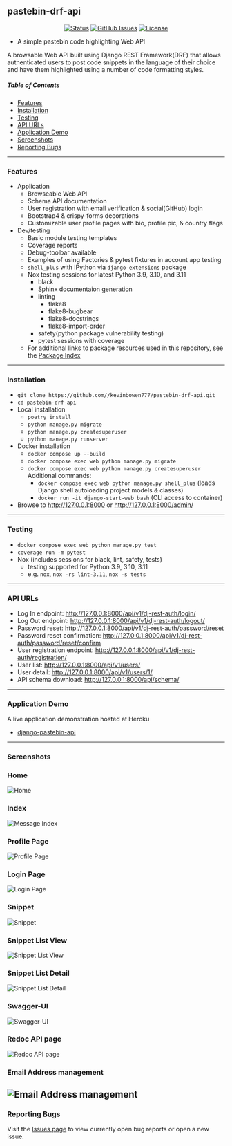 ## pastebin-drf-api

<div align="center">

  [![Status](https://img.shields.io/badge/status-active-success.svg)]()
  [![GitHub Issues](https://img.shields.io/github/issues/kevinbowen777/pastebin-drf-api.svg)](https://github.com/kevinbowen777/pastebin-drf-api/issues)
  [![License](https://img.shields.io/badge/license-MIT-blue.svg)](/LICENSE)

</div>

- A simple pastebin code highlighting Web API

A browsable Web API built using Django REST Framework(DRF) that allows
authenticated users to post code snippets in the language of their choice
and have them highlighted using a number of code formatting styles.

##### Table of Contents
 - [Features](#features)
 - [Installation](#installation)
 - [Testing](#testing)
 - [API URLs](#api-urls)
 - [Application Demo](#application-demo)
 - [Screenshots](#screenshots)
 - [Reporting Bugs](#reporting-bugs)

---

### Features
 - Application
     - Browseable Web API
     - Schema API documentation
     - User registration with email verification & social(GitHub) login
     - Bootstrap4 & crispy-forms decorations
     - Customizable user profile pages with bio, profile pic, & country flags
 - Dev/testing
     - Basic module testing templates
     - Coverage reports
     - Debug-toolbar available
     - Examples of using Factories & pytest fixtures in account app testing
     - `shell_plus` with IPython via `django-extensions` package
     - Nox testing sessions for latest Python 3.9, 3.10, and 3.11
         - black
         - Sphinx documentaion generation
         - linting
             - flake8
             - flake8-bugbear
             - flake8-docstrings
             - flake8-import-order
         - safety(python package vulnerability testing)
         - pytest sessions with coverage
     - For additional links to package resources used in this repository, see the [Package Index](docs/package_index.md)

---

### Installation
 - `git clone https://github.com//kevinbowen777/pastebin-drf-api.git`
 - `cd pastebin-drf-api`
 - Local installation
     - `poetry install`
     - `python manage.py migrate`
     - `python manage.py createsuperuser`
     - `python manage.py runserver`
 - Docker installation
     - `docker compose up --build`
     - `docker compose exec web python manage.py migrate`
     - `docker compose exec web python manage.py createsuperuser`
     Additional commands:
       - `docker compose exec web python manage.py shell_plus`
         (loads Django shell autoloading project models & classes)
       - `docker run -it django-start-web bash`
         (CLI access to container)
 - Browse to http://127.0.0.1:8000 or http://127.0.0.1:8000/admin/

---

### Testing
 - `docker compose exec web python manage.py test`
 - `coverage run -m pytest`
 - Nox (includes sessions for black, lint, safety, tests)
     - testing supported for Python 3.9, 3.10, 3.11
     - e.g. `nox`, `nox -rs lint-3.11`, `nox -s tests`

---

### API URLs

 - Log In endpoint:
    http://127.0.0.1:8000/api/v1/dj-rest-auth/login/
 - Log Out endpoint:
    http://127.0.0.1:8000/api/v1/dj-rest-auth/logout/
 - Password reset:
    http://127.0.0.1:8000/api/v1/dj-rest-auth/password/reset
 - Password reset confirmation:
    http://127.0.0.1:8000/api/v1/dj-rest-auth/password/reset/confirm
 - User registration endpoint:
    http://127.0.0.1:8000/api/v1/dj-rest-auth/registration/
 - User list:
    http://127.0.0.1:8000/api/v1/users/
 - User detail:
    http://127.0.0.1:8000/api/v1/users/1/
 - API schema download:
    http://127.0.0.1:8000/api/schema/

---

### Application Demo
A live application demonstration hosted at Heroku
 - [django-pastebin-api](https://kbowen-django-pastebin-api.herokuapp.com/)

---

### Screenshots

### Home
![Home](https://github.com/kevinbowen777/pastebin-drf-api/blob/master/images/pastebin-drf-api_home.png)

### Index
![Message Index](https://github.com/kevinbowen777/pastebin-drf-api/blob/master/images/pastebin-drf-api_index.png)

### Profile Page
![Profile Page](https://github.com/kevinbowen777/pastebin-drf-api/blob/master/images/pastebin-drf-api_profile-page.png)

### Login Page
![Login Page](https://github.com/kevinbowen777/pastebin-drf-api/blob/master/images/pastebin-drf-api_sign-in.png)

### Snippet 
![Snippet](https://github.com/kevinbowen777/pastebin-drf-api/blob/master/images/pastebin-drf-api_snippet.png)
### Snippet List View
![Snippet List View](https://github.com/kevinbowen777/pastebin-drf-api/blob/master/images/pastebin-drf-api_snippet-list-view.png)

### Snippet List Detail
![Snippet List Detail](https://github.com/kevinbowen777/pastebin-drf-api/blob/master/images/pastebin-drf-api_snippet-list-detail.png)

### Swagger-UI
![Swagger-UI](https://github.com/kevinbowen777/pastebin-drf-api/blob/master/images/pastebin-drf-api_swagger-ui.png)

### Redoc API page
![Redoc API page](https://github.com/kevinbowen777/pastebin-drf-api/blob/master/images/pastebin-drf-api_redoc-tree.png)

### Email Address management
![Email Address management](https://github.com/kevinbowen777/pastebin-drf-api/blob/master/images/pastebin-drf-api_email-addresses.png)
---
### Reporting Bugs

   Visit the [Issues page](https://github.com/kevinbowen777/pastebin-drf-api/issues)
      to view currently open bug reports or open a new issue.
